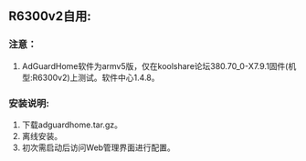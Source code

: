 ## R6300v2自用:

### 注意：

1. AdGuardHome软件为armv5版，仅在koolshare论坛380.70_0-X7.9.1固件(机型:R6300v2)上测试。软件中心1.4.8。

### 安装说明:

1. 下载adguardhome.tar.gz。
2. 离线安装。
3. 初次需启动后访问Web管理界面进行配置。
